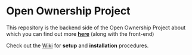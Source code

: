# Open Ownership Project

This repository is the backend side of the Open Ownership Project about which you can find out more **[here](https://github.com/vict0rsch/metada)** (along with the front-end)

Check out the [Wiki](https://github.com/vict0rsch/metada-back/wiki) for **setup** and **installation** procedures.
